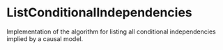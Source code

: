 # ListConditionalIndependencies
Implementation of the algorithm for listing all conditional independencies implied by a causal model.
